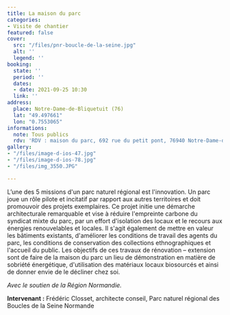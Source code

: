 ```yaml
---
title: La maison du parc
categories:
- Visite de chantier
featured: false
cover:
  src: "/files/pnr-boucle-de-la-seine.jpg"
  alt: ''
  legend: ''
booking:
  state: ''
  period: ''
  dates:
  - date: 2021-09-25 10:30
  link: ''
address:
  place: Notre-Dame-de-Bliquetuit (76)
  lat: "49.497661"
  lon: "0.7553065"
informations:
  note: Tous publics
  rdv: 'RDV : maison du parc, 692 rue du petit pont, 76940 Notre-Dame-de-Bliquetuit'
gallery:
- "/files/image-d-ios-47.jpg"
- "/files/image-d-ios-78.jpg"
- "/files/img_3550.JPG"

---
```

L’une des 5 missions d'un parc naturel régional est l'innovation. Un parc joue un rôle pilote et incitatif par rapport aux autres territoires et doit promouvoir des projets exemplaires. Ce projet initie une démarche architecturale remarquable et vise à réduire l'empreinte carbone du syndicat mixte du parc, par un effort d'isolation des locaux et le recours aux énergies renouvelables et locales. Il s'agit également de mettre en valeur les bâtiments existants, d'améliorer les conditions de travail des agents du parc, les conditions de conservation des collections ethnographiques et l'accueil du public. Les objectifs de ces travaux de rénovation – extension sont de faire de la maison du parc un lieu de démonstration en matière de sobriété énergétique, d'utilisation des matériaux locaux biosourcés et ainsi de donner envie de le décliner chez soi.

_Avec le soutien de la Région Normandie._

**Intervenant :** Frédéric Closset, architecte conseil, Parc naturel régional des Boucles de la Seine Normande